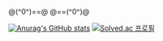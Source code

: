@(^0^)==@      @==(^0^)@

<!---
dlwlehd/dlwlehd is a ✨ special ✨ repository because its `README.md` (this file) appears on your GitHub profile.
You can click the Preview link to take a look at your changes.
--->

[![Anurag's GitHub stats](https://github-readme-stats.vercel.app/api?username=dlwlehd)](https://github.com/anuraghazra/github-readme-stats)
[![Solved.ac
프로필](http://mazassumnida.wtf/api/generate_badge?boj={dltkdgns830})](https://solved.ac/{dltkdgns830})
